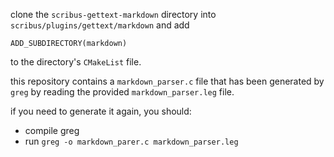 clone the `scribus-gettext-markdown` directory into `scribus/plugins/gettext/markdown` and add 

    ADD_SUBDIRECTORY(markdown)

to the directory's `CMakeList` file.


this repository contains a `markdown_parser.c` file that has been generated by `greg` by reading the provided `markdown_parser.leg` file.

if you need to generate it again, you should:

- compile greg
- run `greg -o markdown_parer.c markdown_parser.leg`
